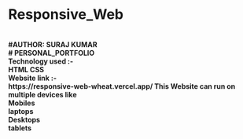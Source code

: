 # Responsive_Web
<b>
<br>
#AUTHOR: SURAJ KUMAR
<br>
# PERSONAL_PORTFOLIO 
<br>
Technology used :-
<br> 
HTML CSS
<br>
Website link :-
<br>
https://responsive-web-wheat.vercel.app/
This Website can run on multiple devices like
<br>
Mobiles
<br>
laptops
<br>
Desktops
<br>
tablets

